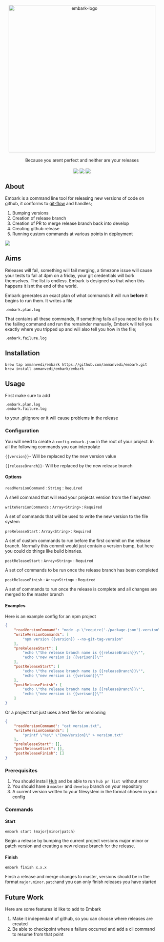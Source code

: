 
<div align="center">
    <img align="center" src="https://i.imgur.com/rjy5WYy.png" alt="embark-logo" width="480"/>
</div>
<br />
<div align="center">Because you arent perfect and neither are your releases</div>
<br />
<div align="center">
  <img align="center" src="https://github.com/ammanvedi/embark/workflows/Build/badge.svg" />
  <img align="center" src="https://github.com/ammanvedi/embark/workflows/Tests/badge.svg" />
  <img align="center" src="https://img.shields.io/github/v/release/ammanvedi/embark?sort=semver" />


</div>


## About

Embark is a command line tool for releasing new versions of code on github, it conforms to [git-flow](https://www.atlassian.com/git/tutorials/comparing-workflows/gitflow-workflow) and handles;

1. Bumping versions
2. Creation of release branch
3. Creation of PR to merge release branch back into develop
4. Creating github release
5. Running custom commands at various points in deployment

<div align="left">
    <img src="https://i.imgur.com/IvTOWU5.gif"/>
</div>


## Aims

Releases will fail, something will fail merging, a timezone issue will cause your tests to fail at 4pm on a friday, your git credentials will bork themselves. The list is endless. Embark is designed so that when this happens it isnt the end of the world.

Embark generates an exact plan of what commands it will run <strong>before</strong> it begins to run them. It writes a file

`.embark.plan.log`

That contains all these commands, If something fails all you need to do is fix the failing command and run the remainder manually, Embark will tell you exactly where you tripped up and will also tell you how in the file;

`.embark.failure.log`


## Installation

```
brew tap ammanvedi/embark https://github.com/ammanvedi/embark.git
brew install ammanvedi/embark/embark   
```



## Usage

First make sure to add 

```
.embark.plan.log
.embark.failure.log
```

to your .gitignore or it will cause problems in the release

### Configuration

You will need to create a `config.embark.json` in the root of your project. In all the following commands you can interpolate

`{{version}}`- Will be replaced by the new version value

`{{releaseBranch}}`- Will be replaced by the new release branch


#### Options

`readVersionCommand` : `String` : `Required`

A shell command that will read your projects version from the filesystem

`writeVersionCommands` : `Array<String>` : `Required`

A set of commands that will be used to write the new version to the file system

`preReleaseStart` : `Array<String>` : `Required`

A set of custom commands to run before the first commit on the release branch. Normally this commit would just contain a version bump, but here you could do things like build binaries.

`postReleaseStart` : `Array<String>` : `Required`

A set cof commands to be run once the release branch has been completed

`postReleaseFinish` : `Array<String>` : `Required`

A set of commands to run once the release is complete and all changes are merged to the master branch



#### Examples

Here is an example config for an npm project

```json
{
    "readVersionCommand": "node -p \"require('./package.json').version\" | tr -d '\n'",
    "writeVersionCommands": [
        "npm version {{version}} --no-git-tag-version"
    ],
  	"preReleaseStart": [
        "echo \"the release branch name is {{releaseBranch}}\"",
      	"echo \"new version is {{verison}}\""
    ],
    "postReleaseStart": [
        "echo \"the release branch name is {{releaseBranch}}\"",
      	"echo \"new version is {{verison}}\""
    ],
    "postReleaseFinish": [
        "echo \"the release branch name is {{releaseBranch}}\"",
      	"echo \"new version is {{verison}}\""
    ]
}
```

Or a project that just uses a text file for versioning

```json
{
    "readVersionCommand": "cat version.txt",
    "writeVersionCommands": [
        "printf \"%s\" \"{newVersion}\" > version.txt"
    ],
  	"preReleaseStart": [],
    "postReleaseStart": [],
    "postReleaseFinish": []
}
```



### Prerequisites

1. You should install [Hub](https://github.com/github/hub) and be able to run `hub pr list `without error
2. You should have a `master` and `develop` branch on your repository
3. A current version written to your filesystem in the format chosen in your config



### Commands

#### Start

```
embark start (major|minor|patch)
```

Begin a release by bumping the current project versions major minor or patch version and creating a new release branch for the release.

#### Finish

```
embark finish x.x.x
```

Finsh a release and merge changes to master, versions should be in the format `major.minor.patch`and you can only finish releases you have started



## Future Work

Here are some features id like to add to Embark

1. Make it independant of github, so you can choose where releases are created
2. Be able to checkpoint where a failure occurred and add a cli command to resume from that point